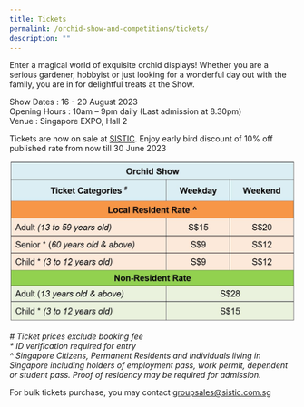 ```yaml
---
title: Tickets
permalink: /orchid-show-and-competitions/tickets/
description: ""
---
```

Enter a magical world of exquisite orchid displays!  Whether you are a serious gardener, hobbyist or just looking for a wonderful day out with the family, you are in for delightful treats at the Show.  

Show Dates	  : 16 - 20 August 2023 <br>
Opening Hours : 10am – 9pm daily (Last admission at 8.30pm) <br>
Venue		 : Singapore EXPO, Hall 2

Tickets are now on sale at [SISTIC](https://www.sistic.com.sg/events/apoc2023b). Enjoy early bird discount of 10% off published rate from now till 30 June 2023

![Show Ticketing Pricing](/images/show_ticket_pricing.jpg)



_#_ _Ticket prices exclude booking fee  
\* ID verification required for entry  
^ Singapore Citizens, Permanent Residents and individuals living in Singapore including holders of employment pass, work permit, dependent or student pass. Proof of residency may be required for admission._

For bulk tickets purchase, you may contact groupsales@sistic.com.sg